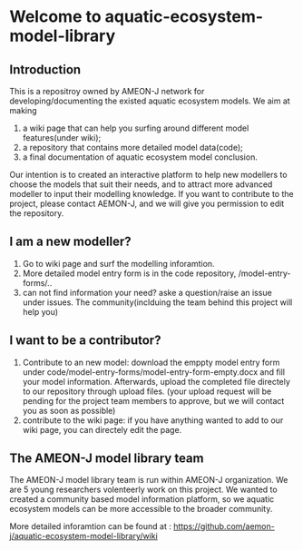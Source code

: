 # Welcome to aquatic-ecosystem-model-library
## Introduction
This is a repositroy owned by AMEON-J network for developing/documenting the existed aquatic ecosystem models. We aim at making
1. a wiki page that can help you surfing around different model features(under wiki);
2. a repository that contains more detailed model data(code);
3. a final documentation of aquatic ecosystem model conclusion. 

Our intention is to created an interactive platform to help new modellers to choose the models that suit their needs, and to attract more advanced modeller to input their modelling knowledge. 
If you want to contribute to the project, please contact AEMON-J, and we will give you permission to edit the repository.
## I am a new modeller?
1. Go to wiki page and surf the modelling inforamtion.
2. More detailed model entry form is in the code repository, /model-entry-forms/..
3. can not find information your need? aske a question/raise an issue under issues. The community(inclduing the team behind this project will help you)

## I want to be a contributor?
1. Contribute to an new model: download the emppty model entry form under code/model-entry-forms/model-entry-form-empty.docx and fill your model information. Afterwards, upload the completed file directely to our repository through upload files. (your upload request will be pending for the project team members to approve, but we will contact you as soon as possible)
2. contribute to the wiki page: if you have anything wanted to add to our wiki page, you can directely edit the page. 
## The AMEON-J model library team
The AMEON-J model library team is run within AMEON-J organization. We are 5 young researchers volenteerly work on this project. We wanted to created a community based model information platform, so we aquatic ecosystem models can be more accessible to the broader community.

More detailed inforamtion can be found at : https://github.com/aemon-j/aquatic-ecosystem-model-library/wiki